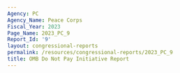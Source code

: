 ```yaml
---
Agency: PC
Agency_Name: Peace Corps
Fiscal_Year: 2023
Page_Name: 2023_PC_9
Report_Id: '9'
layout: congressional-reports
permalink: /resources/congressional-reports/2023_PC_9
title: OMB Do Not Pay Initiative Report
---
```

